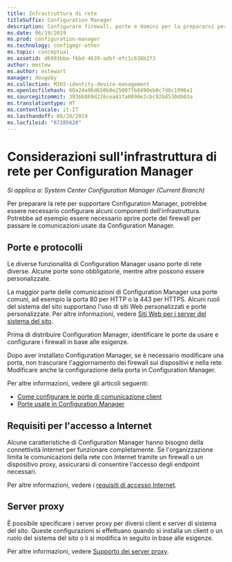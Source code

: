 ```yaml
---
title: Infrastruttura di rete
titleSuffix: Configuration Manager
description: Configurare firewall, porte e domini per la prepararsi per le comunicazioni di Configuration Manager.
ms.date: 06/19/2019
ms.prod: configuration-manager
ms.technology: configmgr-other
ms.topic: conceptual
ms.assetid: d6993bba-f6bd-4639-adbf-efc1c638b2f3
author: mestew
ms.author: mstewart
manager: dougeby
ms.collection: M365-identity-device-management
ms.openlocfilehash: 60a24e06d650b0e25007fb8490eb0c7d8c1996a1
ms.sourcegitcommit: 3936b869d226cea41fa0090e2cbc92bd530db03a
ms.translationtype: HT
ms.contentlocale: it-IT
ms.lasthandoff: 06/20/2019
ms.locfileid: "67285620"
---
```

# <a name="network-infrastructure-considerations-for-configuration-manager"></a>Considerazioni sull'infrastruttura di rete per Configuration Manager

*Si applica a: System Center Configuration Manager (Current Branch)*

Per preparare la rete per supportare Configuration Manager, potrebbe essere necessario configurare alcuni componenti dell'infrastruttura. Potrebbe ad esempio essere necessario aprire porte del firewall per passare le comunicazioni usate da Configuration Manager.  

## <a name="ports-and-protocols"></a>Porte e protocolli

Le diverse funzionalità di Configuration Manager usano porte di rete diverse. Alcune porte sono obbligatorie, mentre altre possono essere personalizzate.

La maggior parte delle comunicazioni di Configuration Manager usa porte comuni, ad esempio la porta 80 per HTTP o la 443 per HTTPS. Alcuni ruoli del sistema del sito supportano l'uso di siti Web personalizzati e porte personalizzate. Per altre informazioni, vedere [Siti Web per i server del sistema del sito](/sccm/core/plan-design/network/websites-for-site-system-servers).

Prima di distribuire Configuration Manager, identificare le porte da usare e configurare i firewall in base alle esigenze.

Dopo aver installato Configuration Manager, se è necessario modificare una porta, non trascurare l'aggiornamento dei firewall sui dispositivi e nella rete. Modificare anche la configurazione della porta in Configuration Manager.

Per altre informazioni, vedere gli articoli seguenti:

- [Come configurare le porte di comunicazione client](/sccm/core/clients/deploy/configure-client-communication-ports)
- [Porte usate in Configuration Manager](/sccm/core/plan-design/hierarchy/ports)


## <a name="internet-access-requirements"></a>Requisiti per l'accesso a Internet

Alcune caratteristiche di Configuration Manager hanno bisogno della connettività Internet per funzionare completamente. Se l'organizzazione limita le comunicazioni della rete con Internet tramite un firewall o un dispositivo proxy, assicurarsi di consentire l'accesso degli endpoint necessari.

Per altre informazioni, vedere i [requisiti di accesso Internet](/sccm/core/plan-design/network/internet-endpoints).


## <a name="proxy-servers"></a>Server proxy

È possibile specificare i server proxy per diversi client e server di sistema del sito. Queste configurazioni si effettuano quando si installa un client o un ruolo del sistema del sito o li si modifica in seguito in base alle esigenze.

Per altre informazioni, vedere [Supporto dei server proxy](/sccm/core/plan-design/network/proxy-server-support).
